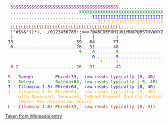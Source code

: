 <pre>
  <span style="color: purple">SSSSSSSSSSSSSSSSSSSSSSSSSSSSSSSSSSSSSSSSS</span>.....................................................
  ..........................<span style="color: green">XXXXXXXXXXXXXXXXXXXXXXXXXXXXXXXXXXXXXXXXXXXXXX</span>......................
  ...............................<span style="color: blue">IIIIIIIIIIIIIIIIIIIIIIIIIIIIIIIIIIIIIIIII</span>......................
  .................................<span style="color: orange"><b>J</b>JJJJJJJJJJJJJJJJJJJJJJJJJJJJJJJJJJJJJJ</span>......................
  <span style="color: brown">LLLLLLLLLLLLLLLLLLLLLLLLLLLLLLLLLLLLLLLLLL</span>....................................................
  !"#$%&amp;'()*+,-./0123456789:;&lt;=&gt;?@ABCDEFGHIJKLMNOPQRSTUVWXYZ[\]^_`abcdefghijklmnopqrstuvwxyz{|}~
  |                         |    |        |                              |                     |
 33                        59   64       73                            104                   126
<span style="color: purple">  0........................26...31.......40                                </span>
<span style="color: green">                           -5....0........9.............................40 </span>
<span style="color: blue">                                 0........9.............................40 </span>
<span style="color: orange">                                    3.....9.............................40 </span>
<span style="color: brown">  0.2......................26...31........41                              </span>

 <span style="color: purple">S - Sanger        Phred+33,  raw reads typically (0, 40)</span>
 <span style="color: green">X - Solexa        Solexa+64, raw reads typically (-5, 40)</span>
 <span style="color: blue">I - Illumina 1.3+ Phred+64,  raw reads typically (0, 40)</span>
 <span style="color: orange">J - Illumina 1.5+ Phred+64,  raw reads typically (3, 40)
     with 0=unused, 1=unused, 2=Read Segment Quality Control Indicator (bold) 
     (Note: See discussion above).</span>
 <span style="color: brown">L - Illumina 1.8+ Phred+33,  raw reads typically (0, 41)</span>
</pre>

[Taken from Wikipedia entry](https://en.wikipedia.org/wiki/FASTQ_format)